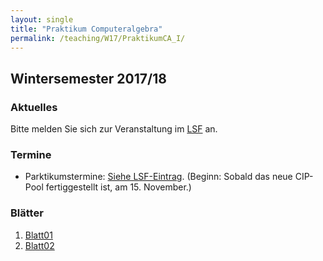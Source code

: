 ```yaml
---
layout: single
title: "Praktikum Computeralgebra"
permalink: /teaching/W17/PraktikumCA_I/
---
```


## Wintersemester 2017/18

### Aktuelles

Bitte melden Sie sich zur Veranstaltung im [LSF](https://lsf.zv.uni-siegen.de/qisserver/rds?state=verpublish&status=init&vmfile=no&moduleCall=webInfo&publishConfFile=webInfo&publishSubDir=veranstaltung&veranstaltung.veranstid=109035) an.

### Termine

* Parktikumstermine: [Siehe LSF-Eintrag](https://lsf.zv.uni-siegen.de/qisserver/rds?state=verpublish&status=init&vmfile=no&moduleCall=webInfo&publishConfFile=webInfo&publishSubDir=veranstaltung&veranstaltung.veranstid=109035). (Beginn: Sobald das neue CIP-Pool fertiggestellt ist, am 15. November.)

### Blätter

1. [Blatt01](http://www.mathematik.uni-kl.de/~barakat/Lehre/WS17/PraktikumI/Uebungen/blatt01.pdf)
2. [Blatt02](http://www.mathematik.uni-kl.de/~barakat/Lehre/WS17/PraktikumI/Uebungen/blatt02.pdf)
